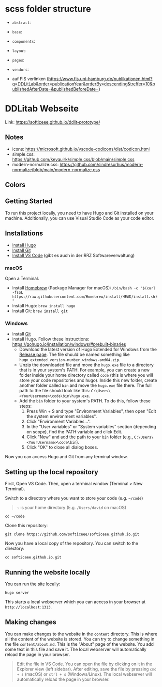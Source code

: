 # scss folder structure
- `abstract`:
- `base`:
- `components`: 
- `layout`:
- `pages`: 
- `vendors`: 






- auf FIS verlinken (https://www.fis.uni-hamburg.de/publikationen.html?q=DDLitLab&order=publicationYear&orderBy=descending&treffer=10&publishedAfterDate=&publishedBeforeDate=)


# DDLitab Webseite

Link: https://softiceee.github.io/ddlit-prototype/

## Notes

- icons: https://microsoft.github.io/vscode-codicons/dist/codicon.html
- simple.css: https://github.com/kevquirk/simple.css/blob/main/simple.css
- modern-normalize.css: https://github.com/sindresorhus/modern-normalize/blob/main/modern-normalize.css

## Colors

## Getting Started

To run this project locally, you need to have Hugo and Git installed on your machine. Additionally, you can use Visual Studio Code as your code editor.

## Installations

* [Install Hugo](https://gohugo.io/installation/)
* [Install Git](https://git-scm.com/book/en/v2/Getting-Started-Installing-Git)
* [Install VS Code](https://code.visualstudio.com/download) (gibt es auch in der RRZ Softwareverwaltung)

### macOS

Open a Terminal.
* Install [Homebrew](https://brew.sh/) (Package Manager for macOS): ```/bin/bash -c "$(curl -fsSL https://raw.githubusercontent.com/Homebrew/install/HEAD/install.sh)"```
* Install Hugo: `brew install hugo`
* Install Git: `brew install git`

### Windows

* Install [Git](https://git-scm.com/download/win)
* Install Hugo. Follow these instructions: https://gohugo.io/installation/windows/#prebuilt-binaries
    * Download the latest version of Hugo Extended for Windows from the [Release page](https://github.com/gohugoio/hugo/releases/latest). The file should be named something like `hugo_extended_version-number_windows-amd64.zip`.
    * Unzip the downloaded file and move the `hugo.exe` file to a directory that is in your system's PATH. For example, you can create a new folder inside your home directory called `code` (this is where you will store your code repositories and hugo). Inside this new folder, create another folder called `bin` and move the `hugo.exe` file there. The full path to the file should look like this: `C:\Users\<YourUsername>\code\bin\hugo.exe`.
    * Add the `bin` folder to your system's PATH. To do this, follow these steps:
        1. Press Win + S and type "Environment Variables", then open "Edit the system environment variables".
        2. Click "Environment Variables...".
        3. In the "User variables" or "System variables" section (depending on scope), find the PATH variable and click Edit.
        4. Click "New" and add the path to your `bin` folder (e.g., `C:\Users\<YourUsername>\code\bin`).
        5. Click "OK" to close all dialog boxes.

Now you can access Hugo and Git from any terminal window.

## Setting up the local repository

First, Open VS Code. Then, open a terminal window (Terminal > New Terminal).

Switch to a directory where you want to store your code (e.g. `~/code`)

> `~` is your home directory (E.g. `/Users/david` on macOS)

```cd ~/code```

Clone this repository:

```git clone https://github.com/softiceee/softiceee.github.io.git```

Now you have a local copy of the repository. You can switch to the directory:

```cd softiceee.github.io.git```

## Running the website locally

You can run the site locally:

```hugo server```

This starts a local webserver which you can access in your browser at `http://localhost:1313`.


## Making changes

You can make changes to the website in the `content` directory. This is where all the content of the website is stored. You can try to change something in the file `content/about.md`. This is the "About" page of the website. You add some text in this file and save it. The local webserver will automatically reload the page in your browser.

> Edit the file in VS Code. You can open the file by clicking on it in the Explorer view (left sidebar). After editing, save the file by pressing `cmd + s` (macOS) or `ctrl + s` (Windows/Linux). The local webserver will automatically reload the page in your browser.